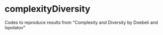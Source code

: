 # complexityDiversity
Codes to reproduce results from "Complexity and Diversity by Doebeli and Ispolatov"
